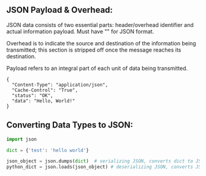 ## JSON Payload & Overhead:
JSON data consists of two essential parts: header/overhead identifier and actual information payload. Must have "" for JSON format. 

Overhead is to indicate the source and destination of the information being transmitted; this section is stripped off once the message reaches its destination.

Payload refers to an integral part of each unit of data being transmitted.
```
{
  "Content-Type": "application/json",
  "Cache-Control": "True",
  "status": "OK",
  "data": "Hello, World!"
}
```
## Converting Data Types to JSON:
```python
import json

dict = {'test': 'hello world'}

json_object = json.dumps(dict)  # serializing JSON, converts dict to JSON
python_dict = json.loads(json_object) # deserializing JSON, converts JSON to dict
```
